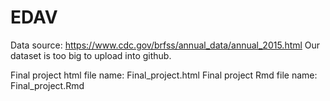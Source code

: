 # EDAV
Data source: https://www.cdc.gov/brfss/annual_data/annual_2015.html
Our dataset is too big to upload into github. 

Final project html file name: Final_project.html
Final project Rmd file name: Final_project.Rmd
